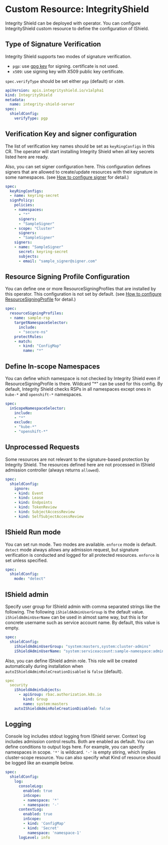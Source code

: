 

# Custom Resource: IntegrityShield

Integrity Shield can be deployed with operator. You can configure IntegrityShield custom resource to define the configuration of IShield.

## Type of Signature Verification

Integrity Shield supports two modes of signature verification.
- `pgp`: use [gpg key](https://www.gnupg.org/index.html) for signing. certificate is not used.
- `x509`: use signing key with X509 public key certificate.

`spec.verifyType` should be set either `pgp` (default) or `x509`.

```yaml
apiVersion: apis.integrityshield.io/v1alpha1
kind: IntegrityShield
metadata:
  name: integrity-shield-server
spec:
  shieldConfig:
    verifyType: pgp
```

<!-- ## Enable Helm plugin

You can enable Helm plugin to support verification of Helm provenance and integrity (https://helm.sh/docs/topics/provenance/). By enabling this, Helm package installation is verified with its provenance file.

```yaml
spec:
  shieldConfig:
    policy:
      plugin:
      - name: helm
        enabled: false
``` -->

## Verification Key and signer configuration

The list of verification key names should be set as `keyRingConfigs` in this CR.
The operator will start installing Integrity Shield when all key secrets listed here are ready.

Also, you can set signer configuration here.
This configuration defines signers that are allowed to create/update resources with their signature in some namespaces.
(see [How to configure signer](README_SIGNER_CONFIG.md) for detail.)

```yaml
spec:
  keyRingConfigs:
  - name: keyring-secret
  signPolicy:
    policies:
    - namespaces:
      - "*"
      signers:
      - "SampleSigner"
    - scope: "Cluster"
      signers:
      - "SampleSigner"
    signers:
    - name: "SampleSigner"
      secret: keyring-secret
      subjects:
      - email: "sample_signer@signer.com"
```

## Resource Signing Profile Configuration
You can define one or more ResourceSigningProfiles that are installed by this operator.
This configuration is not set by default.
(see [How to configure ResourceSigningProfile](README_FOR_RESOURCE_SIGNING_PROFILE.md) for detail.)

```yaml
spec:
  resourceSigningProfiles:
  - name: sample-rsp
    targetNamespaceSelector:
      include:
      - "secure-ns"
    protectRules:
    - match:
      - kind: "ConfigMap"
        name: "*"
```

## Define In-scope Namespaces
You can define which namespace is not checked by Integrity Shield even if ResourceSigningProfile is there.
Wildcard "*" can be used for this config. By default, Integrity Shield checks RSPs in all namespaces except ones in `kube-*` and `openshift-*` namespaces.

```yaml
spec:
  inScopeNamespaceSelector:
    include:
    - "*"
    exclude:
    - "kube-*"
    - "openshift-*"
```

## Unprocessed Requests
Some resources are not relevant to the signature-based protection by Integrity Shield.
The resources defined here are not processed in IShield admission controller (always returns `allowed`).

```yaml
spec:
  shieldConfig:
    ignore:
    - kind: Event
    - kind: Lease
    - kind: Endpoints
    - kind: TokenReview
    - kind: SubjectAccessReview
    - kind: SelfSubjectAccessReview
```

## IShield Run mode
You can set run mode. Two modes are available. `enforce` mode is default. `detect` mode always allows any admission request, but signature verification is conducted and logged for all protected resources. `enforce` is set unless specified.

```yaml
spec:
  shieldConfig:
    mode: "detect"
```

<!-- ## Install on OpenShift

When deploying OpenShift cluster, this should be set `true` (default). Then, SecurityContextConstratint (SCC) will be deployed automatically during installation. For IKS or Minikube, this should be set to `false`.

```yaml
spec:
  globalConfig:
    openShift: true
``` -->

## IShield admin

Specify user group for IShield admin with comma separated strings like the following. The following `iShieldAdminUserGroup` is the default value.
`iShieldAdminUserName` can be used in almost same way, but this is for concrete username such as service account name. By default, this value is empty.

```yaml
spec:
  shieldConfig:
    iShieldAdminUserGroup: "system:masters,system:cluster-admins"
    iShieldAdminUserName: "system:serviceaccount:sample-namespace:admin-sa"
```

Also, you can define IShield admin role. This role will be created automatically during installation when `autoIShieldAdminRoleCreationDisabled` is `false` (default).

```yaml
spec
  security
    iShieldAdminSubjects:
      - apiGroup: rbac.authorization.k8s.io
        kind: Group
        name: system:masters
    autoIShieldAdminRoleCreationDisabled: false
```

<!-- 
## Webhook configuration

You can specify webhook filter configuration for processing requests in IShield. As default, all requests for namespaced resources and selected cluster-scope resources are forwarded to IShield. If you want to protect a resource by IShield, it must be covered with this filter condition.

```yaml
spec:
  webhookNamespacedResource:
    apiGroups: ["*"]
    apiVersions: ["*"]
    resources: ["*"]
  webhookClusterResource:
    apiGroups: ["*"]
    apiVersions: ["*"]
    resources:
    - podsecuritypolicies
    - clusterrolebindings
    - clusterroles
``` -->

## Logging

Console log includes stdout logging from IShield server. Context log includes admission control results. Both are enabled as default. You can define conditions to output logs here. For example, you can specify namespaces in scope. `'*'` is wildcard. `'-'` is empty stiring, which implies cluster-scope resource. You can also specify what Kind of resource should be logged like an example below.
```yaml
spec:
  shieldConfig:
    log:
      consoleLog:
        enabled: true
        inScope:
        - namespace: '*'
        - namespace: '-'
      contextLog:
        enabled: true
        inScope:
        - kind: 'ConfigMap'
        - kind: 'Secret'
          namespace: 'namespace-1'
      logLevel: info
```

